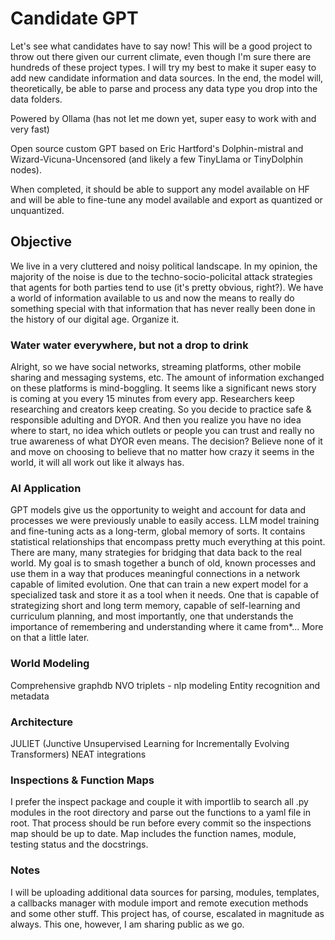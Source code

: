 # Candidate GPT

Let's see what candidates have to say now! This will be a good project to throw out there given our current climate, even though I'm sure there are hundreds of these project types. I will try my best to make it super easy to add new candidate information and data sources. In the end, the model will, theoretically, be able to parse and process any data type you drop into the data folders.

Powered by Ollama (has not let me down yet, super easy to work with and very fast)

Open source custom GPT based on Eric Hartford's Dolphin-mistral and Wizard-Vicuna-Uncensored (and likely a few TinyLlama or TinyDolphin nodes).

When completed, it should be able to support any model available on HF and will be able to fine-tune any model available and export as quantized or unquantized.

## Objective

We live in a very cluttered and noisy political landscape. In my opinion, the majority of the noise is due to the techno-socio-policital attack strategies that agents for both parties tend to use (it's pretty obvious, right?). We have a world of information available to us and now the means to really do something special with that information that has never really been done in the history of our digital age. Organize it.

### Water water everywhere, but not a drop to drink

Alright, so we have social networks, streaming platforms, other mobile sharing and messaging systems, etc. The amount of information exchanged on these platforms is mind-boggling. It seems like a significant news story is coming at you every 15 minutes from every app. Researchers keep researching and creators keep creating. So you decide to practice safe & responsible adulting and DYOR. And then you realize you have no idea where to start, no idea which outlets or people you can trust and really no true awareness of what DYOR even means. The decision? Believe none of it and move on choosing to believe that no matter how crazy it seems in the world, it will all work out like it always has.

### AI Application

GPT models give us the opportunity to weight and account for data and processes we were previously unable to easily access. LLM model training and fine-tuning acts as a long-term, global memory of sorts. It contains statistical relationships that encompass pretty much everything at this point. There are many, many strategies for bridging that data back to the real world. My goal is to smash together a bunch of old, known processes and use them in a way that produces meaningful connections in a network capable of limited evolution. One that can train a new expert model for a specialized task and store it as a tool when it needs. One that is capable of strategizing short and long term memory, capable of self-learning and curriculum planning, and most importantly,  one that understands the importance of remembering and understanding where it came from*... More on that a little later.

### World Modeling

Comprehensive graphdb
NVO triplets - nlp modeling
Entity recognition and metadata

### Architecture

JULIET (Junctive Unsupervised Learning for Incrementally Evolving Transformers)
NEAT integrations

### Inspections & Function Maps

I prefer the inspect package and couple it with importlib to search all .py modules in the root directory and parse out the functions to a yaml file in root. That process should be run before every commit so the inspections map should be up to date. Map includes the function names, module, testing status and the docstrings.

### Notes

I will be uploading additional data sources for parsing, modules, templates, a callbacks manager with module import and remote execution methods and some other stuff. This project has, of course, escalated in magnitude as always. This one, however, I am sharing public as we go.
